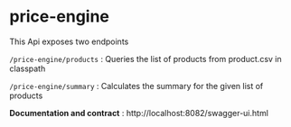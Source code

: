# price-engine

This Api exposes two endpoints 

`/price-engine/products` :
Queries the list of products from product.csv in classpath

`/price-engine/summary` :
Calculates the summary for the given list of products

**Documentation and contract** :
http://localhost:8082/swagger-ui.html

